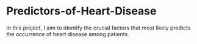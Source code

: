 # Predictors-of-Heart-Disease
In this project, I aim to identify the crucial factors that most likely predicts the occurrence of heart disease among patients. 
